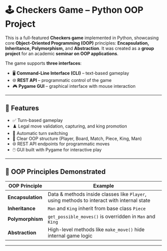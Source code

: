 # 🕹️ Checkers Game – Python OOP Project

This is a full-featured **Checkers game** implemented in Python, showcasing core **Object-Oriented Programming (OOP)** principles: **Encapsulation, Inheritance, Polymorphism,** and **Abstraction**.
It was created as a **group project** for an academic **seminar on OOP applications**.

The game supports **three interfaces**:
- 🖥️ **Command-Line Interface (CLI)** – text-based gameplay  
- 🌐 **REST API** – programmatic control of the game  
- 🎮 **Pygame GUI** – graphical interface with mouse interaction

---

## 🚀 Features

- ✅ Turn-based gameplay
- ♟️ Legal move validation, capturing, and king promotion
- 🔁 Automatic turn switching
- 🧠 Clear OOP structure (Player, Board, Match, Piece, King, Man)
- 🌐 REST API endpoints for programmatic moves
- 🖱️ GUI built with Pygame for interactive play

---

## 🧱 OOP Principles Demonstrated

| OOP Principle | Example |
|---------------|---------|
| **Encapsulation** | Data & methods inside classes like `Player`, using methods to interact with internal state |
| **Inheritance** | `Man` and `King` inherit from base class `Piece` |
| **Polymorphism** | `get_possible_moves()` is overridden in `Man` and `King` |
| **Abstraction** | High-level methods like `make_move()` hide internal game logic |

---


